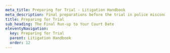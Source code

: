 ```yaml
---
meta_title: Preparing for Trial - Litigation Handbook
meta_description: Final preparations before the trial in police misconduct cases.
title: Preparing for Trial
sub_heading: The Final Run-up to Your Court Date
eleventyNavigation:
  key: Preparing for Trial
  parent: Litigation Handbook
  order: 12
---
```

